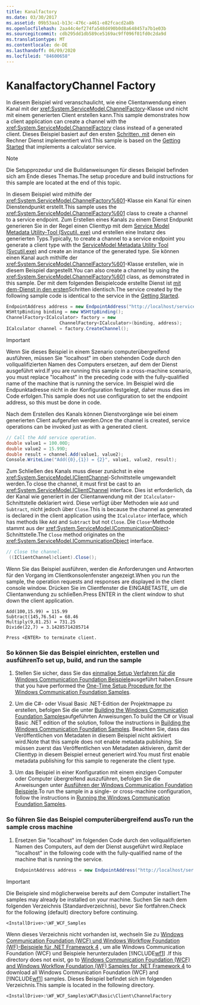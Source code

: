 ```yaml
---
title: Kanalfactory
ms.date: 03/30/2017
ms.assetid: 09b53aa1-b13c-476c-a461-e82fcacd2a8b
ms.openlocfilehash: 2aa44c4ef274fa548d490b0d8a648457a7b1e03b
ms.sourcegitcommit: cdb295dd1db589ce5169ac9ff096f01fd0c2da9d
ms.translationtype: MT
ms.contentlocale: de-DE
ms.lasthandoff: 06/09/2020
ms.locfileid: "84600658"
---
```

# <a name="channel-factory"></a><span data-ttu-id="534a3-102">Kanalfactory</span><span class="sxs-lookup"><span data-stu-id="534a3-102">Channel Factory</span></span>

<span data-ttu-id="534a3-103">In diesem Beispiel wird veranschaulicht, wie eine Clientanwendung einen Kanal mit der <xref:System.ServiceModel.ChannelFactory>-Klasse und nicht mit einem generierten Client erstellen kann.</span><span class="sxs-lookup"><span data-stu-id="534a3-103">This sample demonstrates how a client application can create a channel with the <xref:System.ServiceModel.ChannelFactory> class instead of a generated client.</span></span> <span data-ttu-id="534a3-104">Dieses Beispiel basiert auf den ersten [Schritten, mit](getting-started-sample.md) denen ein Rechner Dienst implementiert wird.</span><span class="sxs-lookup"><span data-stu-id="534a3-104">This sample is based on the [Getting Started](getting-started-sample.md) that implements a calculator service.</span></span>

> [!NOTE]
> <span data-ttu-id="534a3-105">Die Setupprozedur und die Buildanweisungen für dieses Beispiel befinden sich am Ende dieses Themas.</span><span class="sxs-lookup"><span data-stu-id="534a3-105">The setup procedure and build instructions for this sample are located at the end of this topic.</span></span>

<span data-ttu-id="534a3-106">In diesem Beispiel wird mithilfe der <xref:System.ServiceModel.ChannelFactory%601>-Klasse ein Kanal für einen Dienstendpunkt erstellt.</span><span class="sxs-lookup"><span data-stu-id="534a3-106">This sample uses the <xref:System.ServiceModel.ChannelFactory%601> class to create a channel to a service endpoint.</span></span> <span data-ttu-id="534a3-107">Zum Erstellen eines Kanals zu einem Dienst Endpunkt generieren Sie in der Regel einen Clienttyp mit dem [Service Model Metadata Utility-Tool (Svcutil. exe)](../servicemodel-metadata-utility-tool-svcutil-exe.md) und erstellen eine Instanz des generierten Typs.</span><span class="sxs-lookup"><span data-stu-id="534a3-107">Typically, to create a channel to a service endpoint you generate a client type with the [ServiceModel Metadata Utility Tool (Svcutil.exe)](../servicemodel-metadata-utility-tool-svcutil-exe.md) and create an instance of the generated type.</span></span> <span data-ttu-id="534a3-108">Sie können einen Kanal auch mithilfe der <xref:System.ServiceModel.ChannelFactory%601>-Klasse erstellen, wie in diesem Beispiel dargestellt.</span><span class="sxs-lookup"><span data-stu-id="534a3-108">You can also create a channel by using the <xref:System.ServiceModel.ChannelFactory%601> class, as demonstrated in this sample.</span></span> <span data-ttu-id="534a3-109">Der mit dem folgenden Beispielcode erstellte Dienst ist [mit dem-Dienst in den ersten](getting-started-sample.md)Schritten identisch.</span><span class="sxs-lookup"><span data-stu-id="534a3-109">The service created by the following sample code is identical to the service in the [Getting Started](getting-started-sample.md).</span></span>

```csharp
EndpointAddress address = new EndpointAddress("http://localhost/servicemodelsamples/service.svc");
WSHttpBinding binding = new WSHttpBinding();
ChannelFactory<ICalculator> factory = new
                    ChannelFactory<ICalculator>(binding, address);
ICalculator channel = factory.CreateChannel();
```

> [!IMPORTANT]
> <span data-ttu-id="534a3-110">Wenn Sie dieses Beispiel in einem Szenario computerübergreifend ausführen, müssen Sie "localhost" im oben stehenden Code durch den vollqualifizierten Namen des Computers ersetzen, auf dem der Dienst ausgeführt wird.</span><span class="sxs-lookup"><span data-stu-id="534a3-110">If you are running this sample in a cross-machine scenario, you must replace "localhost" in the preceding code with the fully-qualified name of the machine that is running the service.</span></span> <span data-ttu-id="534a3-111">Im Beispiel wird die Endpunktadresse nicht in der Konfiguration festgelegt, daher muss dies im Code erfolgen.</span><span class="sxs-lookup"><span data-stu-id="534a3-111">This sample does not use configuration to set the endpoint address, so this must be done in code.</span></span>

<span data-ttu-id="534a3-112">Nach dem Erstellen des Kanals können Dienstvorgänge wie bei einem generierten Client aufgerufen werden.</span><span class="sxs-lookup"><span data-stu-id="534a3-112">Once the channel is created, service operations can be invoked just as with a generated client.</span></span>

```csharp
// Call the Add service operation.
double value1 = 100.00D;
double value2 = 15.99D;
double result = channel.Add(value1, value2);
Console.WriteLine("Add({0},{1}) = {2}", value1, value2, result);
```

<span data-ttu-id="534a3-113">Zum Schließen des Kanals muss dieser zunächst in eine <xref:System.ServiceModel.IClientChannel>-Schnittstelle umgewandelt werden.</span><span class="sxs-lookup"><span data-stu-id="534a3-113">To close the channel, it must first be cast to an <xref:System.ServiceModel.IClientChannel> interface.</span></span> <span data-ttu-id="534a3-114">Dies ist erforderlich, da der Kanal wie generiert in der Clientanwendung mit der `ICalculator`-Schnittstelle deklariert wird. Diese verfügt über Methoden wie `Add` und `Subtract`, nicht jedoch über `Close`.</span><span class="sxs-lookup"><span data-stu-id="534a3-114">This is because the channel as generated is declared in the client application using the `ICalculator` interface, which has methods like `Add` and `Subtract` but not `Close`.</span></span> <span data-ttu-id="534a3-115">Die `Close`-Methode stammt aus der <xref:System.ServiceModel.ICommunicationObject>-Schnittstelle.</span><span class="sxs-lookup"><span data-stu-id="534a3-115">The `Close` method originates on the <xref:System.ServiceModel.ICommunicationObject> interface.</span></span>

```csharp
// Close the channel.
 ((IClientChannel)client).Close();
```

<span data-ttu-id="534a3-116">Wenn Sie das Beispiel ausführen, werden die Anforderungen und Antworten für den Vorgang im Clientkonsolenfenster angezeigt.</span><span class="sxs-lookup"><span data-stu-id="534a3-116">When you run the sample, the operation requests and responses are displayed in the client console window.</span></span> <span data-ttu-id="534a3-117">Drücken Sie im Clientfenster die EINGABETASTE, um die Clientanwendung zu schließen.</span><span class="sxs-lookup"><span data-stu-id="534a3-117">Press ENTER in the client window to shut down the client application.</span></span>

```console
Add(100,15.99) = 115.99
Subtract(145,76.54) = 68.46
Multiply(9,81.25) = 731.25
Divide(22,7) = 3.14285714285714

Press <ENTER> to terminate client.
```

### <a name="to-set-up-build-and-run-the-sample"></a><span data-ttu-id="534a3-118">So können Sie das Beispiel einrichten, erstellen und ausführen</span><span class="sxs-lookup"><span data-stu-id="534a3-118">To set up, build, and run the sample</span></span>

1. <span data-ttu-id="534a3-119">Stellen Sie sicher, dass Sie das [einmalige Setup Verfahren für die Windows Communication Foundation Beispiele](one-time-setup-procedure-for-the-wcf-samples.md)ausgeführt haben.</span><span class="sxs-lookup"><span data-stu-id="534a3-119">Ensure that you have performed the [One-Time Setup Procedure for the Windows Communication Foundation Samples](one-time-setup-procedure-for-the-wcf-samples.md).</span></span>

2. <span data-ttu-id="534a3-120">Um die C#- oder Visual Basic .NET-Edition der Projektmappe zu erstellen, befolgen Sie die unter [Building the Windows Communication Foundation Samples](building-the-samples.md)aufgeführten Anweisungen.</span><span class="sxs-lookup"><span data-stu-id="534a3-120">To build the C# or Visual Basic .NET edition of the solution, follow the instructions in [Building the Windows Communication Foundation Samples](building-the-samples.md).</span></span> <span data-ttu-id="534a3-121">Beachten Sie, dass das Veröffentlichen von Metadaten in diesem Beispiel nicht aktiviert wird.</span><span class="sxs-lookup"><span data-stu-id="534a3-121">Note that this sample does not enable metadata publishing.</span></span> <span data-ttu-id="534a3-122">Sie müssen zuerst das Veröffentlichen von Metadaten aktivieren, damit der Clienttyp in diesem Beispiel erneut generiert wird.</span><span class="sxs-lookup"><span data-stu-id="534a3-122">You must first enable metadata publishing for this sample to regenerate the client type.</span></span>

3. <span data-ttu-id="534a3-123">Um das Beispiel in einer Konfiguration mit einem einzigen Computer oder Computer übergreifend auszuführen, befolgen Sie die Anweisungen unter [Ausführen der Windows Communication Foundation Beispiele](running-the-samples.md).</span><span class="sxs-lookup"><span data-stu-id="534a3-123">To run the sample in a single- or cross-machine configuration, follow the instructions in [Running the Windows Communication Foundation Samples](running-the-samples.md).</span></span>

### <a name="to-run-the-sample-cross-machine"></a><span data-ttu-id="534a3-124">So führen Sie das Beispiel computerübergreifend aus</span><span class="sxs-lookup"><span data-stu-id="534a3-124">To run the sample cross machine</span></span>

1. <span data-ttu-id="534a3-125">Ersetzen Sie "localhost" im folgenden Code durch den vollqualifizierten Namen des Computers, auf dem der Dienst ausgeführt wird.</span><span class="sxs-lookup"><span data-stu-id="534a3-125">Replace "localhost" in the following code with the fully-qualified name of the machine that is running the service.</span></span>

    ```csharp
    EndpointAddress address = new EndpointAddress("http://localhost/servicemodelsamples/service.svc");
    ```

> [!IMPORTANT]
> <span data-ttu-id="534a3-126">Die Beispiele sind möglicherweise bereits auf dem Computer installiert.</span><span class="sxs-lookup"><span data-stu-id="534a3-126">The samples may already be installed on your machine.</span></span> <span data-ttu-id="534a3-127">Suchen Sie nach dem folgenden Verzeichnis (Standardverzeichnis), bevor Sie fortfahren.</span><span class="sxs-lookup"><span data-stu-id="534a3-127">Check for the following (default) directory before continuing.</span></span>
>
> `<InstallDrive>:\WF_WCF_Samples`
>
> <span data-ttu-id="534a3-128">Wenn dieses Verzeichnis nicht vorhanden ist, wechseln Sie zu [Windows Communication Foundation (WCF) und Windows Workflow Foundation (WF)-Beispiele für .NET Framework 4](https://www.microsoft.com/download/details.aspx?id=21459) , um alle Windows Communication Foundation (WCF) und Beispiele herunterzuladen [!INCLUDE[wf1](../../../../includes/wf1-md.md)] .</span><span class="sxs-lookup"><span data-stu-id="534a3-128">If this directory does not exist, go to [Windows Communication Foundation (WCF) and Windows Workflow Foundation (WF) Samples for .NET Framework 4](https://www.microsoft.com/download/details.aspx?id=21459) to download all Windows Communication Foundation (WCF) and [!INCLUDE[wf1](../../../../includes/wf1-md.md)] samples.</span></span> <span data-ttu-id="534a3-129">Dieses Beispiel befindet sich im folgenden Verzeichnis.</span><span class="sxs-lookup"><span data-stu-id="534a3-129">This sample is located in the following directory.</span></span>
>
> `<InstallDrive>:\WF_WCF_Samples\WCF\Basic\Client\ChannelFactory`
